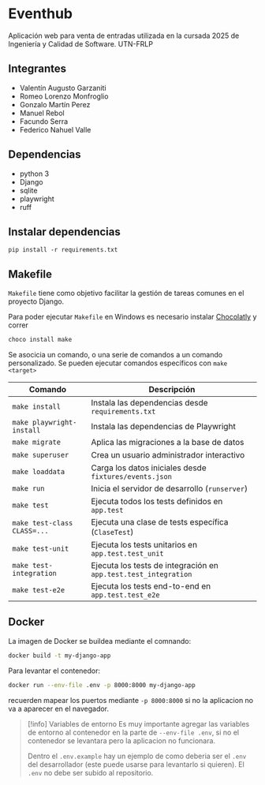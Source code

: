 # Eventhub

Aplicación web para venta de entradas utilizada en la cursada 2025 de Ingeniería y Calidad de Software. UTN-FRLP

## Integrantes

- Valentín Augusto Garzaniti
- Romeo Lorenzo Monfroglio
- Gonzalo Martín Perez
- Manuel Rebol
- Facundo Serra
- Federico Nahuel Valle



## Dependencias

- python 3
- Django
- sqlite
- playwright
- ruff

## Instalar dependencias
```
pip install -r requirements.txt
```

## Makefile
`Makefile` tiene como objetivo facilitar la gestión de tareas comunes en el proyecto Django. 

Para poder ejecutar `Makefile` en Windows es necesario instalar [Chocolatly](https://chocolatey.org/install#individual) y correr

```bash
choco install make
```

Se asocicia un comando, o una serie de comandos a un comando personalizado. Se pueden ejecutar comandos específicos con `make <target>`

| Comando           | Descripción                                              |
|-------------------|----------------------------------------------------------|
| `make install`    | Instala las dependencias desde `requirements.txt`        |
| `make playwright-install` | Instala las dependencias de Playwright                |
| `make migrate`     | Aplica las migraciones a la base de datos                |
| `make superuser`   | Crea un usuario administrador interactivo                |
| `make loaddata`    | Carga los datos iniciales desde `fixtures/events.json`  |
| `make run`         | Inicia el servidor de desarrollo (`runserver`)          |
| `make test`        | Ejecuta todos los tests definidos en `app.test`         |
| `make test-class CLASS=...` | Ejecuta una clase de tests específica (`ClaseTest`)     |
| `make test-unit`   | Ejecuta los tests unitarios en `app.test.test_unit`     |
| `make test-integration` | Ejecuta los tests de integración en `app.test.test_integration` |
| `make test-e2e`    | Ejecuta los tests end-to-end en `app.test.test_e2e`     |

## Docker
La imagen de Docker se buildea mediante el comnando:
```bash
docker build -t my-django-app
```
Para levantar el contenedor:
```bash
docker run --env-file .env -p 8000:8000 my-django-app
```
recuerden mapear los puertos mediante `-p 8000:8000` si no la aplicacion no va a aparecer en el navegador.

>[!info] Variables de entorno
>Es muy importante agregar las variables de entorno al contenedor en la parte de `--env-file .env`, si no el contenedor se levantara pero la aplicacion no funcionara.
>
>Dentro el `.env.example` hay un ejemplo de como deberia ser el `.env` del desarrollador (este puede usarse para levantarlo si quieren). 
>El `.env` no debe ser subido al repositorio. 